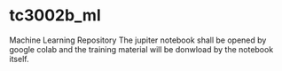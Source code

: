 # tc3002b_ml
Machine Learning Repository
The jupiter notebook shall be opened by google colab
and the training material will be donwload by the notebook itself.

